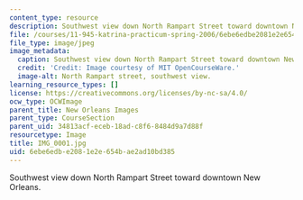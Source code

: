 ```yaml
---
content_type: resource
description: Southwest view down North Rampart Street toward downtown New Orleans.
file: /courses/11-945-katrina-practicum-spring-2006/6ebe6edbe2081e2e654bae2ad10bd385_IMG_0001.jpg
file_type: image/jpeg
image_metadata:
  caption: Southwest view down North Rampart Street toward downtown New Orleans.
  credit: 'Credit: Image courtesy of MIT OpenCourseWare.'
  image-alt: North Rampart street, southwest view.
learning_resource_types: []
license: https://creativecommons.org/licenses/by-nc-sa/4.0/
ocw_type: OCWImage
parent_title: New Orleans Images
parent_type: CourseSection
parent_uid: 34813acf-eceb-18ad-c8f6-8484d9a7d88f
resourcetype: Image
title: IMG_0001.jpg
uid: 6ebe6edb-e208-1e2e-654b-ae2ad10bd385
---
```

Southwest view down North Rampart Street toward downtown New Orleans.